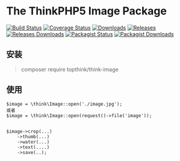 # The ThinkPHP5 Image Package

[![Build Status](https://img.shields.io/travis/top-think/think-image.svg)](https://travis-ci.org/top-think/think-image)
[![Coverage Status](https://img.shields.io/codecov/c/github/top-think/think-image.svg)](https://codecov.io/github/top-think/think-image)
[![Downloads](https://img.shields.io/github/downloads/top-think/think-image/total.svg)](https://github.com/top-think/think-image/releases)
[![Releases](https://img.shields.io/github/release/top-think/think-image.svg)](https://github.com/top-think/think-image/releases/latest)
[![Releases Downloads](https://img.shields.io/github/downloads/top-think/think-image/latest/total.svg)](https://github.com/top-think/think-image/releases/latest)
[![Packagist Status](https://img.shields.io/packagist/v/top-think/think-image.svg)](https://packagist.org/packages/topthink/think-image)
[![Packagist Downloads](https://img.shields.io/packagist/dt/top-think/think-image.svg)](https://packagist.org/packages/topthink/think-image)

## 安装

> composer require topthink/think-image

## 使用

~~~
$image = \think\Image::open('./image.jpg');
或者
$image = \think\Image::open(request()->file('image'));


$image->crop(...)
    ->thumb(...)
    ->water(...)
    ->text(....)
    ->save(..);

~~~